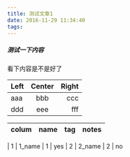 ```yaml
---
title: 测试文章1
date: 2016-11-29 11:34:40
tags:
---
```


##### 测试一下内容

看下内容是不是好了


| Left | Center | Right |
|:-----|:------:|------:|
|aaa   |bbb     |ccc    |
|ddd   |eee     |fff    |


| colum | name | tag | notes
|:--- |:--- |:--- |:---

| 1 | 1_name | 1 | yes
| 2 | 2_name | 2 | no
